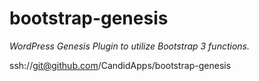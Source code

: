 bootstrap-genesis
=================
*WordPress Genesis Plugin to utilize Bootstrap 3 functions.*

ssh://git@github.com/CandidApps/bootstrap-genesis


